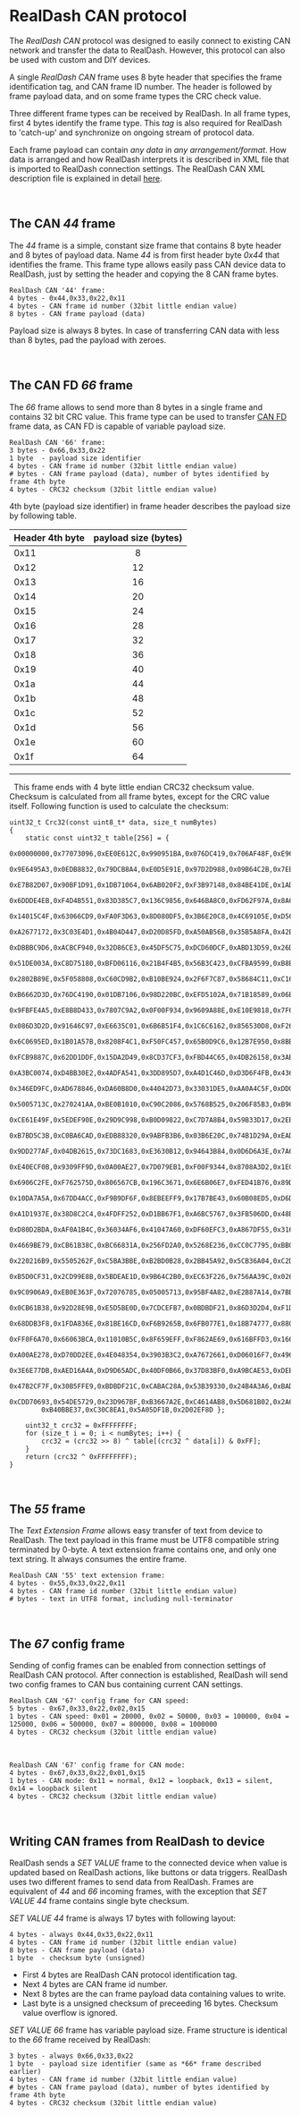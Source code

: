 &nbsp;
# **RealDash CAN protocol**

The *RealDash CAN* protocol was designed to easily connect to existing CAN network and transfer the data to RealDash. However, this protocol can also be used with custom and DIY devices.

A single *RealDash CAN* frame uses 8 byte header that specifies the frame identification tag, and CAN frame ID number. The header is followed by frame payload data, and on some frame types the CRC check value.

Three different frame types can be received by RealDash. In all frame types, first 4 bytes identify the frame type. This *tag* is also required for RealDash to 'catch-up' and synchronize on ongoing stream of protocol data.

Each frame payload can contain *any data* in *any arrangement/format*. How data is arranged and how RealDash interprets it is described in XML file that is imported to RealDash connection settings. The RealDash CAN XML description file is explained in detail [here](./realdash-can-description-file.md).


&nbsp;
## **The CAN *44* frame**

The *44* frame is a simple, constant size frame that contains 8 byte header and 8 bytes of payload data. Name *44* is from first header byte *0x44* that identifies the frame. This frame type allows easily pass CAN device data to RealDash, just by setting the header and copying the 8 CAN frame bytes.

    RealDash CAN '44' frame:
    4 bytes - 0x44,0x33,0x22,0x11
    4 bytes - CAN frame id number (32bit little endian value)
    8 bytes - CAN frame payload (data)

Payload size is always 8 bytes. In case of transferring CAN data with less than 8 bytes, pad the payload with zeroes. 


&nbsp;
## **The CAN FD *66* frame**

The *66* frame allows to send more than 8 bytes in a single frame and contains 32 bit CRC value. This frame type can be used to transfer [CAN FD](https://en.wikipedia.org/wiki/CAN_FD) frame data, as CAN FD is capable of variable payload size.

    RealDash CAN '66' frame:
    3 bytes - 0x66,0x33,0x22
    1 byte  - payload size identifier
    4 bytes - CAN frame id number (32bit little endian value)
    # bytes - CAN frame payload (data), number of bytes identified by frame 4th byte
    4 bytes - CRC32 checksum (32bit little endian value)

4th byte (payload size identifier) in frame header describes the payload size by following table.

| Header 4th byte | payload size (bytes) |
|:--------|:----------:|
| 0x11 | 8 |
| 0x12 | 12 |
| 0x13 | 16 |
| 0x14 | 20 |
| 0x15 | 24 |
| 0x16 | 28 |
| 0x17 | 32 |
| 0x18 | 36 |
| 0x19 | 40 |
| 0x1a | 44 |
| 0x1b | 48 |
| 0x1c | 52 |
| 0x1d | 56 |
| 0x1e | 60 |
| 0x1f | 64 |
----



&nbsp;
This frame ends with 4 byte little endian CRC32 checksum value. Checksum is calculated from all frame bytes, except for the CRC value itself. Following function is used to calculate the checksum:

    uint32_t Crc32(const uint8_t* data, size_t numBytes)
    {
        static const uint32_t table[256] = {
            0x00000000,0x77073096,0xEE0E612C,0x990951BA,0x076DC419,0x706AF48F,0xE963A535,
            0x9E6495A3,0x0EDB8832,0x79DCB8A4,0xE0D5E91E,0x97D2D988,0x09B64C2B,0x7EB17CBD,
            0xE7B82D07,0x90BF1D91,0x1DB71064,0x6AB020F2,0xF3B97148,0x84BE41DE,0x1ADAD47D,
            0x6DDDE4EB,0xF4D4B551,0x83D385C7,0x136C9856,0x646BA8C0,0xFD62F97A,0x8A65C9EC,
            0x14015C4F,0x63066CD9,0xFA0F3D63,0x8D080DF5,0x3B6E20C8,0x4C69105E,0xD56041E4,
            0xA2677172,0x3C03E4D1,0x4B04D447,0xD20D85FD,0xA50AB56B,0x35B5A8FA,0x42B2986C,
            0xDBBBC9D6,0xACBCF940,0x32D86CE3,0x45DF5C75,0xDCD60DCF,0xABD13D59,0x26D930AC,
            0x51DE003A,0xC8D75180,0xBFD06116,0x21B4F4B5,0x56B3C423,0xCFBA9599,0xB8BDA50F,
            0x2802B89E,0x5F058808,0xC60CD9B2,0xB10BE924,0x2F6F7C87,0x58684C11,0xC1611DAB,
            0xB6662D3D,0x76DC4190,0x01DB7106,0x98D220BC,0xEFD5102A,0x71B18589,0x06B6B51F,
            0x9FBFE4A5,0xE8B8D433,0x7807C9A2,0x0F00F934,0x9609A88E,0xE10E9818,0x7F6A0DBB,
            0x086D3D2D,0x91646C97,0xE6635C01,0x6B6B51F4,0x1C6C6162,0x856530D8,0xF262004E,
            0x6C0695ED,0x1B01A57B,0x8208F4C1,0xF50FC457,0x65B0D9C6,0x12B7E950,0x8BBEB8EA,
            0xFCB9887C,0x62DD1DDF,0x15DA2D49,0x8CD37CF3,0xFBD44C65,0x4DB26158,0x3AB551CE,
            0xA3BC0074,0xD4BB30E2,0x4ADFA541,0x3DD895D7,0xA4D1C46D,0xD3D6F4FB,0x4369E96A,
            0x346ED9FC,0xAD678846,0xDA60B8D0,0x44042D73,0x33031DE5,0xAA0A4C5F,0xDD0D7CC9,
            0x5005713C,0x270241AA,0xBE0B1010,0xC90C2086,0x5768B525,0x206F85B3,0xB966D409,
            0xCE61E49F,0x5EDEF90E,0x29D9C998,0xB0D09822,0xC7D7A8B4,0x59B33D17,0x2EB40D81,
            0xB7BD5C3B,0xC0BA6CAD,0xEDB88320,0x9ABFB3B6,0x03B6E20C,0x74B1D29A,0xEAD54739,
            0x9DD277AF,0x04DB2615,0x73DC1683,0xE3630B12,0x94643B84,0x0D6D6A3E,0x7A6A5AA8,
            0xE40ECF0B,0x9309FF9D,0x0A00AE27,0x7D079EB1,0xF00F9344,0x8708A3D2,0x1E01F268,
            0x6906C2FE,0xF762575D,0x806567CB,0x196C3671,0x6E6B06E7,0xFED41B76,0x89D32BE0,
            0x10DA7A5A,0x67DD4ACC,0xF9B9DF6F,0x8EBEEFF9,0x17B7BE43,0x60B08ED5,0xD6D6A3E8,
            0xA1D1937E,0x38D8C2C4,0x4FDFF252,0xD1BB67F1,0xA6BC5767,0x3FB506DD,0x48B2364B,
            0xD80D2BDA,0xAF0A1B4C,0x36034AF6,0x41047A60,0xDF60EFC3,0xA867DF55,0x316E8EEF,
            0x4669BE79,0xCB61B38C,0xBC66831A,0x256FD2A0,0x5268E236,0xCC0C7795,0xBB0B4703,
            0x220216B9,0x5505262F,0xC5BA3BBE,0xB2BD0B28,0x2BB45A92,0x5CB36A04,0xC2D7FFA7,
            0xB5D0CF31,0x2CD99E8B,0x5BDEAE1D,0x9B64C2B0,0xEC63F226,0x756AA39C,0x026D930A,
            0x9C0906A9,0xEB0E363F,0x72076785,0x05005713,0x95BF4A82,0xE2B87A14,0x7BB12BAE,
            0x0CB61B38,0x92D28E9B,0xE5D5BE0D,0x7CDCEFB7,0x0BDBDF21,0x86D3D2D4,0xF1D4E242,
            0x68DDB3F8,0x1FDA836E,0x81BE16CD,0xF6B9265B,0x6FB077E1,0x18B74777,0x88085AE6,
            0xFF0F6A70,0x66063BCA,0x11010B5C,0x8F659EFF,0xF862AE69,0x616BFFD3,0x166CCF45,
            0xA00AE278,0xD70DD2EE,0x4E048354,0x3903B3C2,0xA7672661,0xD06016F7,0x4969474D,
            0x3E6E77DB,0xAED16A4A,0xD9D65ADC,0x40DF0B66,0x37D83BF0,0xA9BCAE53,0xDEBB9EC5,
            0x47B2CF7F,0x30B5FFE9,0xBDBDF21C,0xCABAC28A,0x53B39330,0x24B4A3A6,0xBAD03605,
            0xCDD70693,0x54DE5729,0x23D967BF,0xB3667A2E,0xC4614AB8,0x5D681B02,0x2A6F2B94,
            0xB40BBE37,0xC30C8EA1,0x5A05DF1B,0x2D02EF8D };

        uint32_t crc32 = 0xFFFFFFFF;
        for (size_t i = 0; i < numBytes; i++) {
            crc32 = (crc32 >> 8) ^ table[(crc32 ^ data[i]) & 0xFF];
        }
        return (crc32 ^ 0xFFFFFFFF);
    }


&nbsp;
## **The *55* frame**

The *Text Extension Frame* allows easy transfer of text from device to RealDash. The text payload in this frame must be UTF8 compatible string terminated by 0-byte. A text extension frame contains one, and only one text string. It always consumes the entire frame.

    RealDash CAN '55' text extension frame:
    4 bytes - 0x55,0x33,0x22,0x11
    4 bytes - CAN frame id number (32bit little endian value)
    # bytes - text in UTF8 format, including null-terminator


&nbsp;
## **The *67* config frame**

Sending of config frames can be enabled from connection settings of RealDash CAN protocol. After connection is established, RealDash will send two config frames to CAN bus containing current CAN settings.

    RealDash CAN '67' config frame for CAN speed:
    5 bytes - 0x67,0x33,0x22,0x02,0x15
    1 bytes - CAN speed: 0x01 = 20000, 0x02 = 50000, 0x03 = 100000, 0x04 = 125000, 0x06 = 500000, 0x07 = 800000, 0x08 = 1000000
    4 bytes - CRC32 checksum (32bit little endian value)

&nbsp;

    RealDash CAN '67' config frame for CAN mode:
    4 bytes - 0x67,0x33,0x22,0x01,0x15
    1 bytes - CAN mode: 0x11 = normal, 0x12 = loopback, 0x13 = silent, 0x14 = loopback silent
    4 bytes - CRC32 checksum (32bit little endian value)

&nbsp;
## **Writing CAN frames from RealDash to device**

RealDash sends a *SET VALUE* frame to the connected device when value is updated based on RealDash actions, like buttons or data triggers. RealDash uses two different frames to send data from RealDash. Frames are equivalent of *44* and *66* incoming frames, with the exception that *SET VALUE 44* frame contains single byte checksum.


 *SET VALUE 44* frame is always 17 bytes with following layout:

    4 bytes - always 0x44,0x33,0x22,0x11
    4 bytes - CAN frame id number (32bit little endian value)
    8 bytes - CAN frame payload (data)
    1 byte  - checksum byte (unsigned)

- First 4 bytes are RealDash CAN protocol identification tag.
- Next 4 bytes are CAN frame id number.
- Next 8 bytes are the can frame payload data containing values to write.
- Last byte is a unsigned checksum of preceeding 16 bytes. Checksum value overflow is ignored.


*SET VALUE 66* frame has variable payload size. Frame structure is identical to the *66* frame received by RealDash:

    3 bytes - always 0x66,0x33,0x22
    1 byte  - payload size identifier (same as *66* frame described earlier)
    4 bytes - CAN frame id number (32bit little endian value)
    # bytes - CAN frame payload (data), number of bytes identified by frame 4th byte
    4 bytes - CRC32 checksum (32bit little endian value)


